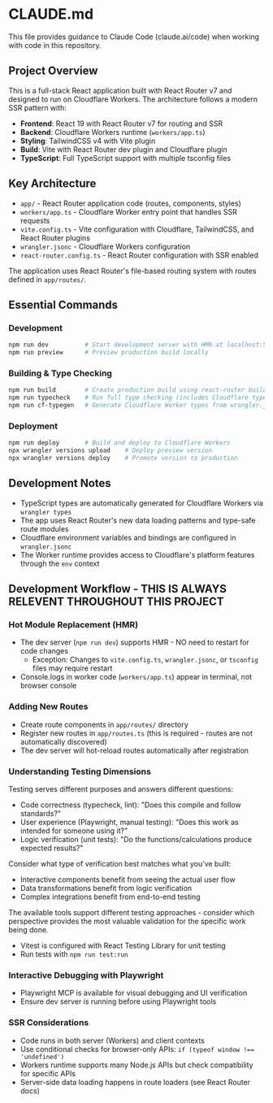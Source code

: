 # CLAUDE.md

This file provides guidance to Claude Code (claude.ai/code) when working with code in this repository.

## Project Overview

This is a full-stack React application built with React Router v7 and designed to run on Cloudflare Workers. The architecture follows a modern SSR pattern with:

- **Frontend**: React 19 with React Router v7 for routing and SSR
- **Backend**: Cloudflare Workers runtime (`workers/app.ts`)
- **Styling**: TailwindCSS v4 with Vite plugin
- **Build**: Vite with React Router dev plugin and Cloudflare plugin
- **TypeScript**: Full TypeScript support with multiple tsconfig files

## Key Architecture

- `app/` - React Router application code (routes, components, styles)
- `workers/app.ts` - Cloudflare Worker entry point that handles SSR requests
- `vite.config.ts` - Vite configuration with Cloudflare, TailwindCSS, and React Router plugins
- `wrangler.jsonc` - Cloudflare Workers configuration
- `react-router.config.ts` - React Router configuration with SSR enabled

The application uses React Router's file-based routing system with routes defined in `app/routes/`.

## Essential Commands

### Development
```bash
npm run dev          # Start development server with HMR at localhost:5173
npm run preview      # Preview production build locally
```

### Building & Type Checking
```bash
npm run build        # Create production build using react-router build
npm run typecheck    # Run full type checking (includes Cloudflare types generation)
npm run cf-typegen   # Generate Cloudflare Worker types from wrangler.jsonc
```

### Deployment
```bash
npm run deploy       # Build and deploy to Cloudflare Workers
npx wrangler versions upload    # Deploy preview version
npx wrangler versions deploy    # Promote version to production
```

## Development Notes

- TypeScript types are automatically generated for Cloudflare Workers via `wrangler types`
- The app uses React Router's new data loading patterns and type-safe route modules
- Cloudflare environment variables and bindings are configured in `wrangler.jsonc`
- The Worker runtime provides access to Cloudflare's platform features through the `env` context

## Development Workflow - THIS IS ALWAYS RELEVENT THROUGHOUT THIS PROJECT

### Hot Module Replacement (HMR)
- The dev server (`npm run dev`) supports HMR - NO need to restart for code changes
  - Exception: Changes to `vite.config.ts`, `wrangler.jsonc`, or `tsconfig` files may require restart
- Console.logs in worker code (`workers/app.ts`) appear in terminal, not browser console

### Adding New Routes
- Create route components in `app/routes/` directory
- Register new routes in `app/routes.ts` (this is required - routes are not automatically discovered)
- The dev server will hot-reload routes automatically after registration

### Understanding Testing Dimensions
Testing serves different purposes and answers different questions:
- Code correctness (typecheck, lint): "Does this compile and follow standards?"  
- User experience (Playwright, manual testing): "Does this work as intended for someone using it?"
- Logic verification (unit tests): "Do the functions/calculations produce expected results?"

Consider what type of verification best matches what you've built:
- Interactive components benefit from seeing the actual user flow
- Data transformations benefit from logic verification  
- Complex integrations benefit from end-to-end testing

The available tools support different testing approaches - consider which perspective provides the most valuable validation for the specific work being done.

- Vitest is configured with React Testing Library for unit testing
- Run tests with `npm run test:run`

### Interactive Debugging with Playwright
- Playwright MCP is available for visual debugging and UI verification
- Ensure dev server is running before using Playwright tools

### SSR Considerations
- Code runs in both server (Workers) and client contexts
- Use conditional checks for browser-only APIs: `if (typeof window !== 'undefined')`
- Workers runtime supports many Node.js APIs but check compatibility for specific APIs
- Server-side data loading happens in route loaders (see React Router docs)